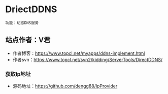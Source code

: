 # DriectDDNS

``` bash
功能：动态DNS服务
```

## 站点作者：V君

   - 作者博客：https://www.topcl.net/myapps/ddns-implement.html
   - 作者svn：https://www.topcl.net/svn2/kidding/ServerTools/DirectDDNS/

### 获取ip地址

   - 源码地址：https://github.com/dengg88/IpProvider
